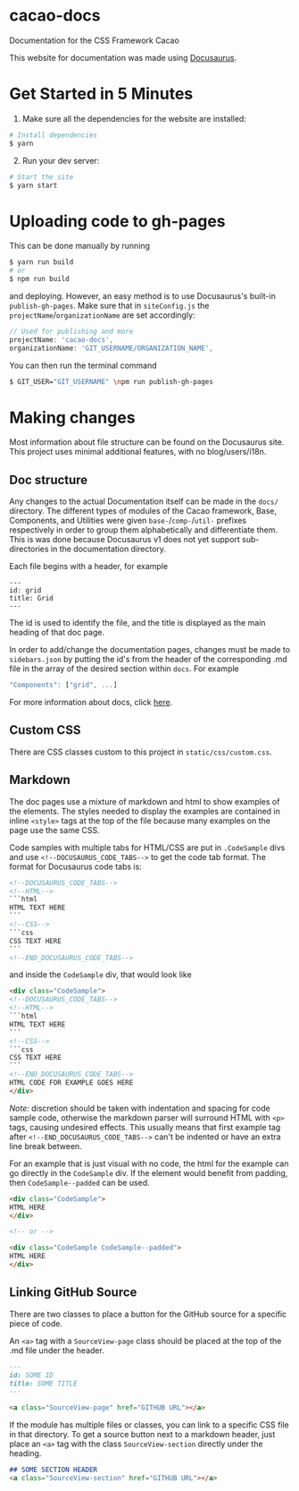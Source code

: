 # cacao-docs
Documentation for the CSS Framework Cacao


This website for documentation was made using [Docusaurus](https://docusaurus.io/).

# Get Started in 5 Minutes

1. Make sure all the dependencies for the website are installed:

```sh
# Install dependencies
$ yarn
```
2. Run your dev server:

```sh
# Start the site
$ yarn start
```


# Uploading code to gh-pages

This can be done manually by running 
```sh
$ yarn run build
# or
$ npm run build
```

and deploying. However, an easy method is to use Docusaurus's built-in `publish-gh-pages`. Make sure that 
in `siteConfig.js` the `projectName`/`organizationName` are set accordingly:

```js
// Used for publishing and more
projectName: 'cacao-docs',
organizationName: 'GIT_USERNAME/ORGANIZATION_NAME',
```

You can then run the terminal command

```sh
$ GIT_USER="GIT_USERNAME" \npm run publish-gh-pages
```

# Making changes

Most information about file structure can be found on the Docusaurus site. This project uses minimal additional features, with no blog/users/i18n.

## Doc structure

Any changes to the actual Documentation itself can be made in the `docs/` directory. The different types of modules of the Cacao framework, Base, Components, and Utilities were given `base-`/`comp-`/`util-` prefixes respectively in order to group them alphabetically and differentiate them. This is was done because Docusaurus v1 does not yet support sub-directories in the documentation directory.

Each file begins with a header, for example

```
---
id: grid
title: Grid
---
```

The id is used to identify the file, and the title is displayed as the main heading of that doc page.

In order to add/change the documentation pages, changes must be made to `sidebars.json` by putting the id's from the header of the corresponding .md file in the array of the desired section within `docs`. For example
 
```js
"Components": ["grid", ...]
```

For more information about docs, click [here](https://docusaurus.io/docs/en/navigation).

## Custom CSS

There are CSS classes custom to this project in `static/css/custom.css`.

## Markdown

The doc pages use a mixture of markdown and html to show examples of the elements. The styles needed to display the examples are contained in inline `<style>` tags at the top of the file because many examples on the page use the same CSS. 

Code samples with multiple tabs for HTML/CSS are put in `.CodeSample` divs and use `<!--DOCUSAURUS_CODE_TABS-->` to get the code tab format. The format for Docusaurus code tabs is:

````html
<!--DOCUSAURUS_CODE_TABS-->
<!--HTML-->
```html
HTML TEXT HERE
```
<!--CSS-->
```css
CSS TEXT HERE
```
<!--END_DOCUSAURUS_CODE_TABS-->
````

and inside the `CodeSample` div, that would look like

````html
<div class="CodeSample">
<!--DOCUSAURUS_CODE_TABS-->
<!--HTML-->
```html
HTML TEXT HERE
```
<!--CSS-->
```css
CSS TEXT HERE
```
<!--END_DOCUSAURUS_CODE_TABS-->
HTML CODE FOR EXAMPLE GOES HERE
</div>
````

*Note:* discretion should be taken with indentation and spacing for code sample code, otherwise the markdown parser will surround HTML with `<p>` tags, causing undesired effects. This usually means that first example tag after `<!--END_DOCUSAURUS_CODE_TABS-->` can't be indented or have an extra line break between.

For an example that is just visual with no code, the html for the example can go directly in the `CodeSample` div. If the element would benefit from padding, then `CodeSample--padded` can be used.

```html
<div class="CodeSample">
HTML HERE
</div>

<!-- or -->

<div class="CodeSample CodeSample--padded">
HTML HERE
</div>
```

## Linking GitHub Source
There are two classes to place a button for the GitHub source for a specific piece of code.

An `<a>` tag with a `SourceView-page` class should be placed at the top of the .md file under the header.

```md
---
id: SOME ID
title: SOME TITLE
---

<a class="SourceView-page" href="GITHUB URL"></a>
``` 

If the module has multiple files or classes, you can link to a specific CSS file in that directory. To get a source button next to a markdown header, just place an `<a>` tag with the class `SourceView-section` directly under the heading. 

```md
## SOME SECTION HEADER
<a class="SourceView-section" href="GITHUB URL"></a>
``` 



